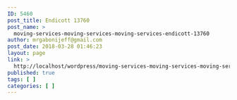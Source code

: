 ```yaml
---
ID: 5460
post_title: Endicott 13760
post_name: >
  moving-services-moving-services-moving-services-endicott-13760
author: mrgabonijeff@gmail.com
post_date: 2018-03-28 01:46:23
layout: page
link: >
  http://localhost/wordpress/moving-services-moving-services-moving-services-endicott-13760/
published: true
tags: [ ]
categories: [ ]
---
```

